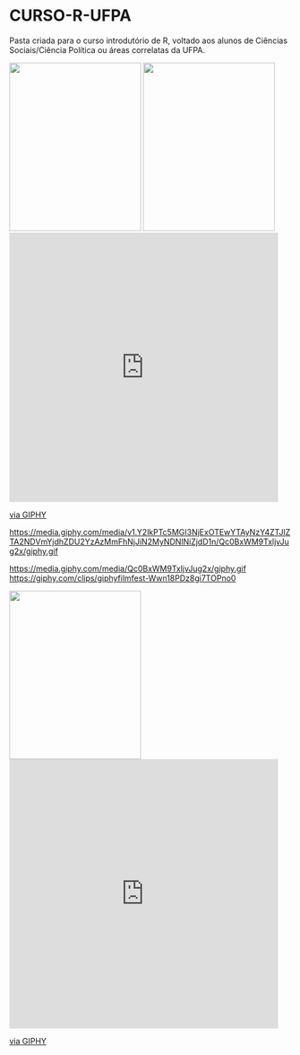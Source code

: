 # CURSO-R-UFPA

Pasta criada para o curso introdutório de R, voltado aos alunos de Ciências Sociais/Ciência Política ou áreas correlatas da UFPA. 


<img src="https://media.giphy.com/media/Qc0BxWM9TxljvJug2x/giphy.gif" width="235" height="300" />


<img src="https://media.giphy.com/media/v1.Y2lkPTc5MGI3NjExOTEwYTAyNzY4ZTJlZTA2NDVmYjdhZDU2YzAzMmFhNjJiN2MyNDNlNiZjdD1n/Qc0BxWM9TxljvJug2x/giphy.gif" width="235" height="300" />


<iframe src="https://giphy.com/embed/Qc0BxWM9TxljvJug2x" width="480" height="480" frameBorder="0" class="giphy-embed" allowFullScreen></iframe><p><a href="https://giphy.com/gifs/support-technical-Qc0BxWM9TxljvJug2x">via GIPHY</a></p>

https://media.giphy.com/media/v1.Y2lkPTc5MGI3NjExOTEwYTAyNzY4ZTJlZTA2NDVmYjdhZDU2YzAzMmFhNjJiN2MyNDNlNiZjdD1n/Qc0BxWM9TxljvJug2x/giphy.gif

https://media.giphy.com/media/Qc0BxWM9TxljvJug2x/giphy.gif
https://giphy.com/clips/giphyfilmfest-Wwn18PDz8gi7TOPno0

<img src="https://giphy.com/clips/giphyfilmfest-Wwn18PDz8gi7TOPno0" width="235" height="300" />
<iframe src="https://giphy.com/embed/Qc0BxWM9TxljvJug2x" width="480" height="480" frameBorder="0" class="giphy-embed" allowFullScreen></iframe><p><a href="https://giphy.com/gifs/support-technical-Qc0BxWM9TxljvJug2x">via GIPHY</a></p>
